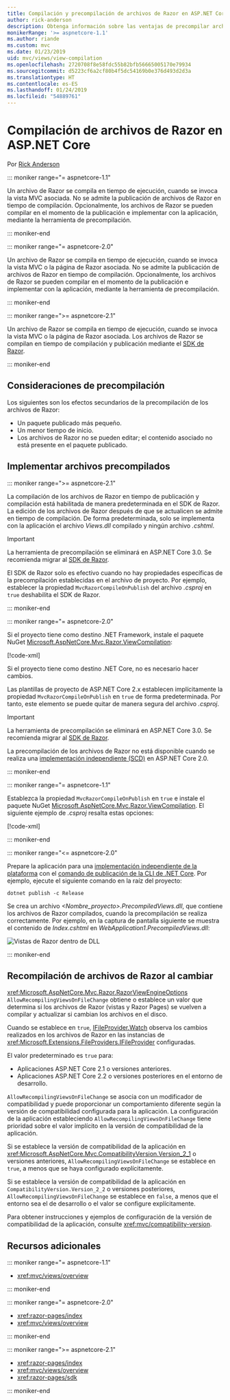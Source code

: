 ```yaml
---
title: Compilación y precompilación de archivos de Razor en ASP.NET Core
author: rick-anderson
description: Obtenga información sobre las ventajas de precompilar archivos Razor y cómo lograr la precompilación de estos archivos en una aplicación ASP.NET Core.
monikerRange: '>= aspnetcore-1.1'
ms.author: riande
ms.custom: mvc
ms.date: 01/23/2019
uid: mvc/views/view-compilation
ms.openlocfilehash: 2720708f8e58fdc55b82bfb56665005170e79934
ms.sourcegitcommit: d5223cf6a2cf80b4f5dc54169b0e376d493d2d3a
ms.translationtype: HT
ms.contentlocale: es-ES
ms.lasthandoff: 01/24/2019
ms.locfileid: "54889761"
---
```

# <a name="razor-file-compilation-in-aspnet-core"></a>Compilación de archivos de Razor en ASP.NET Core

Por [Rick Anderson](https://twitter.com/RickAndMSFT)

::: moniker range="= aspnetcore-1.1"

Un archivo de Razor se compila en tiempo de ejecución, cuando se invoca la vista MVC asociada. No se admite la publicación de archivos de Razor en tiempo de compilación. Opcionalmente, los archivos de Razor se pueden compilar en el momento de la publicación e implementar con la aplicación, mediante la herramienta de precompilación.

::: moniker-end

::: moniker range="= aspnetcore-2.0"

Un archivo de Razor se compila en tiempo de ejecución, cuando se invoca la vista MVC o la página de Razor asociada. No se admite la publicación de archivos de Razor en tiempo de compilación. Opcionalmente, los archivos de Razor se pueden compilar en el momento de la publicación e implementar con la aplicación, mediante la herramienta de precompilación.

::: moniker-end

::: moniker range=">= aspnetcore-2.1"

Un archivo de Razor se compila en tiempo de ejecución, cuando se invoca la vista MVC o la página de Razor asociada. Los archivos de Razor se compilan en tiempo de compilación y publicación mediante el [SDK de Razor](xref:razor-pages/sdk).

::: moniker-end

## <a name="precompilation-considerations"></a>Consideraciones de precompilación

Los siguientes son los efectos secundarios de la precompilación de los archivos de Razor:

* Un paquete publicado más pequeño.
* Un menor tiempo de inicio.
* Los archivos de Razor no se pueden editar; el contenido asociado no está presente en el paquete publicado.

## <a name="deploy-precompiled-files"></a>Implementar archivos precompilados

::: moniker range=">= aspnetcore-2.1"

La compilación de los archivos de Razor en tiempo de publicación y compilación está habilitada de manera predeterminada en el SDK de Razor. La edición de los archivos de Razor después de que se actualicen se admite en tiempo de compilación. De forma predeterminada, solo se implementa con la aplicación el archivo *Views.dll* compilado y ningún archivo *.cshtml*.

> [!IMPORTANT]
> La herramienta de precompilación se eliminará en ASP.NET Core 3.0. Se recomienda migrar al [SDK de Razor](xref:razor-pages/sdk).
>
> El SDK de Razor solo es efectivo cuando no hay propiedades específicas de la precompilación establecidas en el archivo de proyecto. Por ejemplo, establecer la propiedad `MvcRazorCompileOnPublish` del archivo *.csproj* en `true` deshabilita el SDK de Razor.

::: moniker-end

::: moniker range="= aspnetcore-2.0"

Si el proyecto tiene como destino .NET Framework, instale el paquete NuGet [Microsoft.AspNetCore.Mvc.Razor.ViewCompilation](https://www.nuget.org/packages/Microsoft.AspNetCore.Mvc.Razor.ViewCompilation/):

[!code-xml[](view-compilation/sample/DotNetFrameworkProject.csproj?name=snippet_ViewCompilationPackage)]

Si el proyecto tiene como destino .NET Core, no es necesario hacer cambios.

Las plantillas de proyecto de ASP.NET Core 2.x establecen implícitamente la propiedad `MvcRazorCompileOnPublish` en `true` de forma predeterminada. Por tanto, este elemento se puede quitar de manera segura del archivo *.csproj*.

> [!IMPORTANT]
> La herramienta de precompilación se eliminará en ASP.NET Core 3.0. Se recomienda migrar al [SDK de Razor](xref:razor-pages/sdk).
>
> La precompilación de los archivos de Razor no está disponible cuando se realiza una [implementación independiente (SCD)](/dotnet/core/deploying/#self-contained-deployments-scd) en ASP.NET Core 2.0.

::: moniker-end

::: moniker range="= aspnetcore-1.1"

Establezca la propiedad `MvcRazorCompileOnPublish` en `true` e instale el paquete NuGet [Microsoft.AspNetCore.Mvc.Razor.ViewCompilation](https://www.nuget.org/packages/Microsoft.AspNetCore.Mvc.Razor.ViewCompilation/). El siguiente ejemplo de *.csproj* resalta estas opciones:

[!code-xml[](view-compilation/sample/MvcRazorCompileOnPublish.csproj?highlight=4,10)]

::: moniker-end

::: moniker range="<= aspnetcore-2.0"

Prepare la aplicación para una [implementación independiente de la plataforma](/dotnet/core/deploying/#framework-dependent-deployments-fdd) con el [comando de publicación de la CLI de .NET Core](/dotnet/core/tools/dotnet-publish). Por ejemplo, ejecute el siguiente comando en la raíz del proyecto:

```console
dotnet publish -c Release
```

Se crea un archivo *<Nombre_proyecto>.PrecompiledViews.dll*, que contiene los archivos de Razor compilados, cuando la precompilación se realiza correctamente. Por ejemplo, en la captura de pantalla siguiente se muestra el contenido de *Index.cshtml* en *WebApplication1.PrecompiledViews.dll*:

![Vistas de Razor dentro de DLL](view-compilation/_static/razor-views-in-dll.png)

::: moniker-end

## <a name="recompile-razor-files-on-change"></a>Recompilación de archivos de Razor al cambiar

<xref:Microsoft.AspNetCore.Mvc.Razor.RazorViewEngineOptions> `AllowRecompilingViewsOnFileChange` obtiene o establece un valor que determina si los archivos de Razor (vistas y Razor Pages) se vuelven a compilar y actualizar si cambian los archivos en el disco.

Cuando se establece en `true`, [IFileProvider.Watch](xref:Microsoft.Extensions.FileProviders.IFileProvider.Watch*) observa los cambios realizados en los archivos de Razor en las instancias de <xref:Microsoft.Extensions.FileProviders.IFileProvider> configuradas.

El valor predeterminado es `true` para:

* Aplicaciones ASP.NET Core 2.1 o versiones anteriores.
* Aplicaciones ASP.NET Core 2.2 o versiones posteriores en el entorno de desarrollo.

`AllowRecompilingViewsOnFileChange` se asocia con un modificador de compatibilidad y puede proporcionar un comportamiento diferente según la versión de compatibilidad configurada para la aplicación. La configuración de la aplicación estableciendo `AllowRecompilingViewsOnFileChange` tiene prioridad sobre el valor implícito en la versión de compatibilidad de la aplicación.

Si se establece la versión de compatibilidad de la aplicación en <xref:Microsoft.AspNetCore.Mvc.CompatibilityVersion.Version_2_1> o versiones anteriores, `AllowRecompilingViewsOnFileChange` se establece en `true`, a menos que se haya configurado explícitamente.

Si se establece la versión de compatibilidad de la aplicación en `CompatibilityVersion.Version_2_2` o versiones posteriores, `AllowRecompilingViewsOnFileChange` se establece en `false`, a menos que el entorno sea el de desarrollo o el valor se configure explícitamente.

Para obtener instrucciones y ejemplos de configuración de la versión de compatibilidad de la aplicación, consulte <xref:mvc/compatibility-version>.

## <a name="additional-resources"></a>Recursos adicionales

::: moniker range="= aspnetcore-1.1"

* <xref:mvc/views/overview>

::: moniker-end

::: moniker range="= aspnetcore-2.0"

* <xref:razor-pages/index>
* <xref:mvc/views/overview>

::: moniker-end

::: moniker range=">= aspnetcore-2.1"

* <xref:razor-pages/index>
* <xref:mvc/views/overview>
* <xref:razor-pages/sdk>

::: moniker-end
